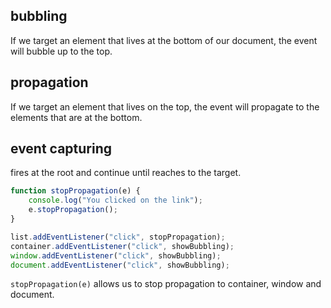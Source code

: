 ## bubbling

If we target an element that lives at the bottom of our document, the event will bubble up to the top.

## propagation

If we target an element that lives on the top, the event will propagate to the elements that are at the bottom.

## event capturing

fires at the root and continue until reaches to the target.

```js
function stopPropagation(e) {
	console.log("You clicked on the link");
	e.stopPropagation();
}

list.addEventListener("click", stopPropagation);
container.addEventListener("click", showBubbling);
window.addEventListener("click", showBubbling);
document.addEventListener("click", showBubbling);
```

`stopPropagation(e)` allows us to stop propagation to container, window and document.

